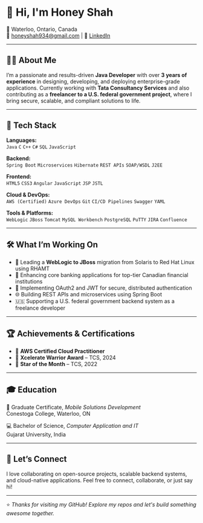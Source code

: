# 👋 Hi, I'm Honey Shah

📍 Waterloo, Ontario, Canada  
📧 honeyshah934@gmail.com | 💼 [LinkedIn](https://www.linkedin.com/in/honey-shah-0a91581a1/)  

---

## 👩‍💻 About Me

I’m a passionate and results-driven **Java Developer** with over **3 years of experience** in designing, developing, and deploying enterprise-grade applications. Currently working with **Tata Consultancy Services** and also contributing as a **freelancer to a U.S. federal government project**, where I bring secure, scalable, and compliant solutions to life.

---

## 🔧 Tech Stack

**Languages:**  
`Java` `C` `C++` `C#` `SQL` `JavaScript`

**Backend:**  
`Spring Boot` `Microservices` `Hibernate` `REST APIs` `SOAP/WSDL` `J2EE`

**Frontend:**  
`HTML5` `CSS3` `Angular` `JavaScript` `JSP` `JSTL`

**Cloud & DevOps:**  
`AWS (Certified)` `Azure DevOps` `Git` `CI/CD Pipelines` `Swagger` `YAML`

**Tools & Platforms:**  
`WebLogic` `JBoss` `Tomcat` `MySQL Workbench` `PostgreSQL` `PuTTY` `JIRA` `Confluence`

---

## 🛠️ What I’m Working On

- 🚀 Leading a **WebLogic to JBoss** migration from Solaris to Red Hat Linux using RHAMT  
- 🧾 Enhancing core banking applications for top-tier Canadian financial institutions  
- 🔐 Implementing OAuth2 and JWT for secure, distributed authentication  
- 🌐 Building REST APIs and microservices using Spring Boot  
- 🇺🇸 Supporting a U.S. federal government backend system as a freelance developer

---

## 🏆 Achievements & Certifications

- 🥇 **AWS Certified Cloud Practitioner**  
- 🏅 **Xcelerate Warrior Award** – TCS, 2024  
- 🌟 **Star of the Month** – TCS, 2022  

---

## 🎓 Education

📱 Graduate Certificate, *Mobile Solutions Development*  
Conestoga College, Waterloo, ON  

💻 Bachelor of Science, *Computer Application and IT*  
Gujarat University, India  

---

## 🤝 Let’s Connect

I love collaborating on open-source projects, scalable backend systems, and cloud-native applications. Feel free to connect, collaborate, or just say hi!

---

⭐ *Thanks for visiting my GitHub! Explore my repos and let's build something awesome together.*  
